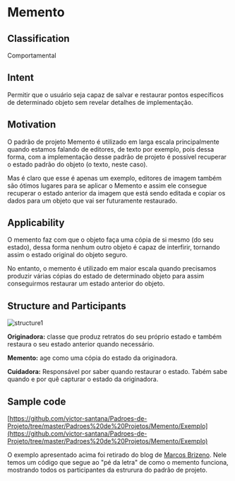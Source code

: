 # Memento


## Classification
Comportamental

## Intent
Permitir que o usuário seja capaz de salvar e restaurar pontos específicos de determinado objeto sem revelar detalhes de implementação.

## Motivation
O padrão de projeto Memento é utilizado em larga escala principalmente quando estamos falando de editores, de texto por exemplo, pois dessa forma, com a implementação desse padrão de projeto é possível recuperar o estado padrão do objeto (o texto, neste caso).

Mas é claro que esse é apenas um exemplo, editores de imagem também são ótimos lugares para se aplicar o Memento e assim ele consegue recuperar o estado anterior da imagem que está sendo editada e copiar os dados para um objeto que vai ser futuramente restaurado.

## Applicability
O memento faz com que o objeto faça uma cópia de si mesmo (do seu estado), dessa forma nenhum outro objeto é capaz de interfirir, tornando assim o estado original do objeto seguro. 

No entanto, o memento é utilizado em maior escala quando precisamos produzir várias cópias do estado de determinado objeto para assim conseguirmos restaurar um estado anterior do objeto.

## Structure and Participants

![structure1](https://user-images.githubusercontent.com/71103252/97759899-b8c75600-1ae0-11eb-8922-5832d349bce9.png)

**Originadora:** classe que produz retratos do seu próprio estado e também restaura o seu estado anterior quando necessário.

**Memento:** age como uma cópia do estado da originadora.

**Cuidadora:** Responsável por saber quando restaurar o estado. Tabém sabe quando e por quê capturar o estado da originadora.

## Sample code 

[https://github.com/victor-santana/Padroes-de-Projeto/tree/master/Padroes%20de%20Projetos/Memento/Exemplo](https://github.com/victor-santana/Padroes-de-Projeto/tree/master/Padroes%20de%20Projetos/Memento/Exemplo)

O exemplo apresentado acima foi retirado do blog de [Marcos Brizeno](https://brizeno.wordpress.com/category/padroes-de-projeto/memento/). Nele temos um código que segue ao "pé da letra" de como o memento funciona, mostrando todos os participantes da estrurura do padrão de projeto.


